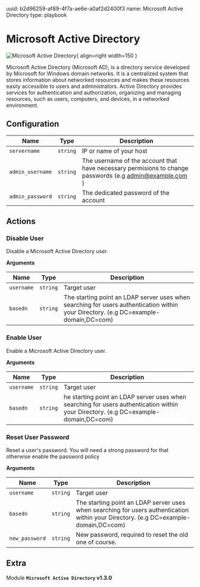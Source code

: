 uuid: b2d96259-af89-4f7a-ae6e-a0af2d2400f3
name: Microsoft Active Directory
type: playbook

# Microsoft Active Directory

![Microsoft Active Directory](/assets/playbooks/library/microsoft-active-directory.png){ align=right width=150 }

Microsoft Active Directory (Microsoft AD), is a directory service developed by Microsoft for Windows domain networks. It is a centralized system that stores information about networked resources and makes these resources easily accessible to users and administrators. Active Directory provides services for authentication and authorization, organizing and managing resources, such as users, computers, and devices, in a networked environment.

## Configuration

| Name      |  Type   |  Description  |
| --------- | ------- | --------------------------- |
| `servername` | `string` | IP or name of your host |
| `admin_username` | `string` | The username of the account that have necessary permisions to change passwords (e.g admin@example.com ) |
| `admin_password` | `string` | The dedicated password of the account |

## Actions

### Disable User

Disable a Microsoft Active Directory user.

**Arguments**

| Name      |  Type   |  Description  |
| --------- | ------- | --------------------------- |
| `username` | `string` | Target user |
| `basedn` | `string` | The starting point an LDAP server uses when searching for users authentication within your Directory. (e.g DC=example-domain,DC=com) |

### Enable User

Enable a Microsoft Active Directory user.

**Arguments**

| Name      |  Type   |  Description  |
| --------- | ------- | --------------------------- |
| `username` | `string` | Target user |
| `basedn` | `string` | he starting point an LDAP server uses when searching for users authentication within your Directory. (e.g DC=example-domain,DC=com) |

### Reset User Password

Reset a user's password. You will need a strong password for that otherwise enable the password policy

**Arguments**

| Name      |  Type   |  Description  |
| --------- | ------- | --------------------------- |
| `username` | `string` | Target user |
| `basedn` | `string` | The starting point an LDAP server uses when searching for users authentication within your Directory. (e.g DC=example-domain,DC=com) |
| `new_password` | `string` | New password, required to reset the old one of course. |


## Extra

Module **`Microsoft Active Directory` v1.3.0**